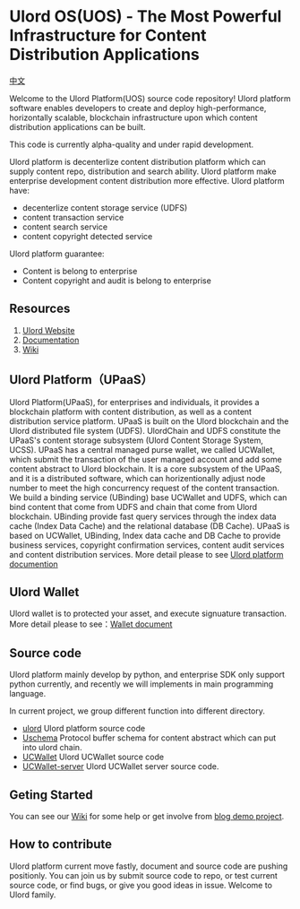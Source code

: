 # Ulord OS(UOS) - The Most Powerful Infrastructure for Content Distribution Applications
[中文](./README_zh.md)

Welcome to the Ulord Platform(UOS) source code repository! Ulord platform software enables developers to create and deploy high-performance, horizontally scalable, blockchain infrastructure upon which content distribution applications can be built.

This code is currently alpha-quality and under rapid development. 

Ulord platform is decenterlize content distribution platform which can supply content repo, distribution and search ability. Ulord platform make enterprise development content distribution more effective.
Ulord platform have:
- decenterlize content storage service (UDFS)
- content transaction service
- content search service
- content copyright detected service

Ulord platform guarantee:
- Content is belong to enterprise
- Content copyright and audit is belong to enterprise 


## Resources
1. [Ulord Website](http://ulord.one)
2. [Documentation](https://github.com/UlordChain/documentation)
3. [Wiki](https://github.com/UlordChain/Ulord-platform/wiki)


## Ulord Platform（UPaaS）
Ulord Platform(UPaaS), for enterprises and individuals, it provides a blockchain platform with content distribution, as well as a content distribution service platform. UPaaS is built on the Ulord blockchain and the Ulord distributed file system (UDFS). UlordChain and UDFS constitute the UPaaS's content storage subsystem (Ulord Content Storage System, UCSS). UPaaS has a central managed purse wallet, we called UCWallet, which submit the transaction of the user managed account and add some content abstract to Ulord blockchain. It is a core subsystem of the UPaaS, and it is a distributed software, which can horizentionally adjust node number to meet the high concurrency request of the content transaction. We build a binding service (UBinding) base UCWallet and UDFS, which can bind content that come from UDFS and chain that come from Ulord blockchain. UBinding provide fast query services through the index data cache (Index Data Cache) and the relational database (DB Cache). UPaaS is based on UCWallet, UBinding, Index data cache and DB Cache to provide business services, copyright confirmation services, content audit services and content distribution services.
More detail please to see [Ulord platform documention](doc/ulord_pass_en.md)

## Ulord Wallet
Ulord wallet is to protected your asset, and execute signuature transaction.
More detail please to see：[Wallet document](doc/ulord_wallet_en.md)

## Source code
Ulord platform mainly develop by python, and enterprise SDK only support python currently, and recently we will implements in main programming language.

In current project, we group different function into different directory.
- [ulord](./ulord) Ulord platform source code
- [Uschema](./Uschema) Protocol buffer schema for content abstract which can put into ulord chain.
- [UCWallet](./UCwallet) Ulord UCWallet source code
- [UCWallet-server](./UCWallet-server) Ulord UCWallet server source code.

## Geting Started
You can see our [Wiki](https://github.com/UlordChain/Ulord-platform/wiki) for some help or get involve from [blog demo project](https://github.com/UlordChain/ulord-blog-demo).

## How to contribute
Ulord platform current move fastly, document and source code are pushing positionly. You can join us by submit source code to repo, or test current source code, or find bugs, or give you good ideas in issue. Welcome to Ulord family.


